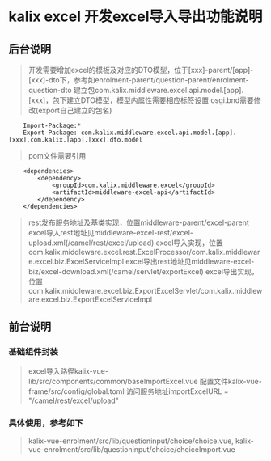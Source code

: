# kalix excel 开发excel导入导出功能说明

## 后台说明

> 开发需要增加excel的模板及对应的DTO模型，位于[xxx]-parent/[app]-[xxx]-dto下，参考如enrolment-parent/question-parent/enrolment-question-dto
> 建立包com.kalix.middleware.excel.api.model.[app].[xxx]，包下建立DTO模型，模型内属性需要相应标签设置
> osgi.bnd需要修改(export自己建立的包名)
~~~
    Import-Package:*
    Export-Package: com.kalix.middleware.excel.api.model.[app].[xxx],com.kalix.[app].[xxx].dto.model
~~~
> pom文件需要引用
~~~
    <dependencies>
        <dependency>
            <groupId>com.kalix.middleware.excel</groupId>
            <artifactId>middleware-excel-api</artifactId>
        </dependency>
    </dependencies>
~~~
> rest发布服务地址及基类实现，位置middleware-parent/excel-parent
> excel导入rest地址见middleware-excel-rest/excel-upload.xml(/camel/rest/excel/upload)
> excel导入实现，位置com.kalix.middleware.excel.rest.ExcelProcessor/com.kalix.middleware.excel.biz.ExcelServiceImpl
> excel导出rest地址见middleware-excel-biz/excel-download.xml(/camel/servlet/exportExcel)
> excel导出实现，位置com.kalix.middleware.excel.biz.ExportExcelServlet/com.kalix.middleware.excel.biz.ExportExcelServiceImpl

## 前台说明

### 基础组件封装

> excel导入路径kalix-vue-lib/src/components/common/baseImportExcel.vue
> 配置文件kalix-vue-frame/src/config/global.toml 访问服务地址importExcelURL = "/camel/rest/excel/upload"

### 具体使用，参考如下

> kalix-vue-enrolment/src/lib/questioninput/choice/choice.vue,
> kalix-vue-enrolment/src/lib/questioninput/choice/choiceImport.vue
